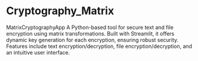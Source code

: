 # Cryptography_Matrix
 MatrixCryptographyApp  A Python-based tool for secure text and file encryption using matrix transformations. Built with Streamlit, it offers dynamic key generation for each encryption, ensuring robust security. Features include text encryption/decryption, file encryption/decryption, and an intuitive user interface.
